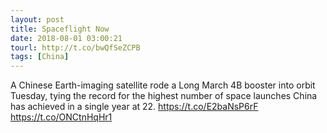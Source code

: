 ```yaml
---
layout: post
title: Spaceflight Now
date: 2018-08-01 03:00:21
tourl: http://t.co/bwQfSeZCPB
tags: [China]
---
```

A Chinese Earth-imaging satellite rode a Long March 4B booster into orbit Tuesday, tying the record for the highest number of space launches China has achieved in a single year at 22. https://t.co/E2baNsP6rF https://t.co/ONCtnHqHr1